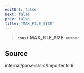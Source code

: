 ```yaml
---
editUrl: false
next: false
prev: false
title: "MAX_FILE_SIZE"
---
```


> **`const`** **MAX\_FILE\_SIZE**: `number`

## Source

internal/parsers/src/Importer.ts:6
